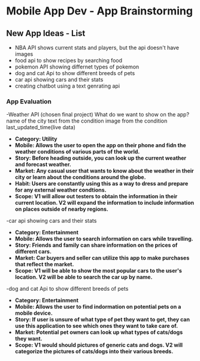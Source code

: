 Mobile App Dev - App Brainstorming
===

## New App Ideas - List
* NBA API shows current stats and players, but the api doesn't have images
* food api to show recipes by searching food
* pokemon API showing differnet types of pokemon
* dog and cat Api to show different breeds of pets
* car api showing cars and their stats
* creating chatbot using a text genrating api

### App Evaluation

-Weather API (chosen final project)
What do we want to show on the app?
name of the city
text from the condition
image from the condition
last_updated_time(live data)
- **Category: Utility**
- **Mobile: Allows the user to open the app on their phone and fidn the weather conditions of various parts of the world.**
- **Story: Before heading outside, you can look up the current weather and forecast weather.**
- **Market: Any casual user that wants to know about the weather in their city or learn about the conditions around the globe.**
- **Habit: Users are constantly using this as a way to dress and prepare for any external weather condtions.**
- **Scope: V1 will allow out testers to obtain the information in their current location. V2 will expand the information to include information on places outside of nearby regions.**

-car api showing cars and their stats
- **Category: Entertainment**
- **Mobile: Allows the user to search information on cars while travelling.**
- **Story: Friends and family can share information on the prices of different cars.**
- **Market: Car buyers and seller can utilize this app to make purchases that reflect the market.**
- **Scope: V1 will be able to show the most popular cars to the user's location. V2 will be able to search the car up by name.**

-dog and cat Api to show different breeds of pets
- **Category: Entertainment**
- **Mobile: Allows the user to find indormation on potential pets on a mobile device.**
- **Story: If user is unsure of what type of pet they want to get, they can use this application to see which ones they want to take care of.**
- **Market: Potential pet owners can look up what types of cats/dogs they want.**
- **Scope: V1 would should pictures of generic cats and dogs. V2 will categorize the pictures of cats/dogs into their various breeds.**
